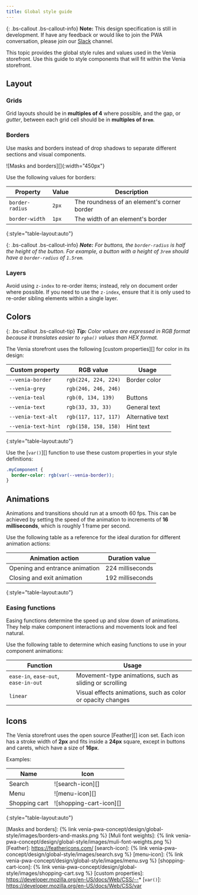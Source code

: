```yaml
---
title: Global style guide
---
```


{: .bs-callout .bs-callout-info}
**Note:**
This design specification is still in development.
If have any feedback or would like to join the PWA conversation, please join our [Slack](https://magentocommeng.slack.com/messages/C71HNKYS2) channel.

This topic provides the global style rules and values used in the Venia storefront.
Use this guide to style components that will fit within the Venia storefront.

## Layout

### Grids

Grid layouts should be in **multiples of 4** where possible, and
the gap, or _gutter_, between each grid cell should be in **multiples of `8rem`**.

### Borders

Use masks and borders instead of drop shadows to separate different sections and visual components.

![Masks and borders][]{:width="450px"}


Use the following values for borders:

| Property        | Value | Description                                 |
| --------------- | ----- | ------------------------------------------- |
| `border-radius` | `2px` | The roundness of an element's corner border |
| `border-width`  | `1px` | The width of an element's border            |
{:style="table-layout:auto"}

{: .bs-callout .bs-callout-info}
***Note:** For buttons, the `border-radius` is half the height of the button.
For example, a button with a height of `3rem` should have a `border-radius` of `1.5rem`.*

### Layers

Avoid using `z-index` to re-order items; instead, rely on document order where possible.
If you need to use the `z-index`, ensure that it is only used to re-order sibling elements within a single layer.

## Colors

{: .bs-callout .bs-callout-tip}
***Tip:** Color values are expressed in RGB format because it translates easier to `rgba()` values than HEX format.*

The Venia storefront uses the following [custom properties][] for color in its design:

| Custom property     | RGB value            | Usage            |
| ------------------- | -------------------- | ---------------- |
| `--venia-border`    | `rgb(224, 224, 224)` | Border color     |
| `--venia-grey`      | `rgb(246, 246, 246)` |                  |
| `--venia-teal`      | `rgb(0, 134, 139)`   | Buttons          |
| `--venia-text`      | `rgb(33, 33, 33)`    | General text     |
| `--venia-text-alt`  | `rgb(117, 117, 117)` | Alternative text |
| `--venia-text-hint` | `rgb(158, 158, 158)` | Hint text        |
{:style="table-layout:auto"}

Use the [`var()`][] function to use these custom properties in your style definitions:

``` css
.myComponent {
  border-color: rgb(var(--venia-border));
}
```

## Animations

Animations and transitions should run at a smooth 60 fps.
This can be achieved by setting the speed of the animation to increments of **16 milliseconds**, which is roughly 1 frame per second.

Use the following table as a reference for the ideal duration for different animation actions:

| Animation action               | Duration value   |
| ------------------------------ | ---------------- |
| Opening and entrance animation | 224 milliseconds |
| Closing and exit animation     | 192 milliseconds |
{:style="table-layout:auto"}

### Easing functions

Easing functions determine the speed up and slow down of animations.
They help make component interactions and movements look and feel natural.

Use the following table to determine which easing functions to use in your component animations:

| Function                             | Usage                                                       |
| ------------------------------------ | ----------------------------------------------------------- |
| `ease-in`, `ease-out`, `ease-in-out` | Movement-type animations, such as sliding or scrolling      |
| `linear`                             | Visual effects animations, such as color or opacity changes |

## Icons

The Venia storefront uses the open source [Feather][] icon set.
Each icon has a stroke width of **2px** and fits inside a **24px** square, except in buttons and carets, which have a size of **16px**.

Examples:

| Name          | Icon                    |
| ------------- | ----------------------- |
| Search        | ![search-icon][]        |
| Menu          | ![menu-icon][]          |
| Shopping cart | ![shopping-cart-icon][] |
{:style="table-layout:auto"}

[Slack]: https:/magentocommeng.slack.com/messages/C71HNKYS2
[Muli font]: https://fonts.google.com/specimen/Muli
[Root font size]: #root-font-size
[Masks and borders]: {% link venia-pwa-concept/design/global-style/images/borders-and-masks.png %}
[Muli font weights]: {% link venia-pwa-concept/design/global-style/images/muli-font-weights.png %}
[Feather]: https://feathericons.com/
[search-icon]: {% link venia-pwa-concept/design/global-style/images/search.svg %}
[menu-icon]: {% link venia-pwa-concept/design/global-style/images/menu.svg %}
[shopping-cart-icon]: {% link venia-pwa-concept/design/global-style/images/shopping-cart.svg %}
[custom properties]: https://developer.mozilla.org/en-US/docs/Web/CSS/--*
[`var()`]: https://developer.mozilla.org/en-US/docs/Web/CSS/var

